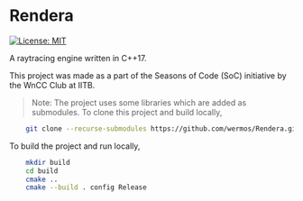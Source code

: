 Rendera
====
[![License: MIT](https://img.shields.io/badge/License-MIT-yellow.svg)](https://opensource.org/licenses/MIT)

A raytracing engine written in C++17.

This project was made as a part of the Seasons of Code (SoC) initiative by the WnCC Club at IITB.

>Note: The project uses some libraries which are added as submodules. To clone this project and build locally,


```bash
    git clone --recurse-submodules https://github.com/wermos/Rendera.git
```

To build the project and run locally,

```bash
    mkdir build
    cd build
    cmake ..
    cmake --build . config Release
```